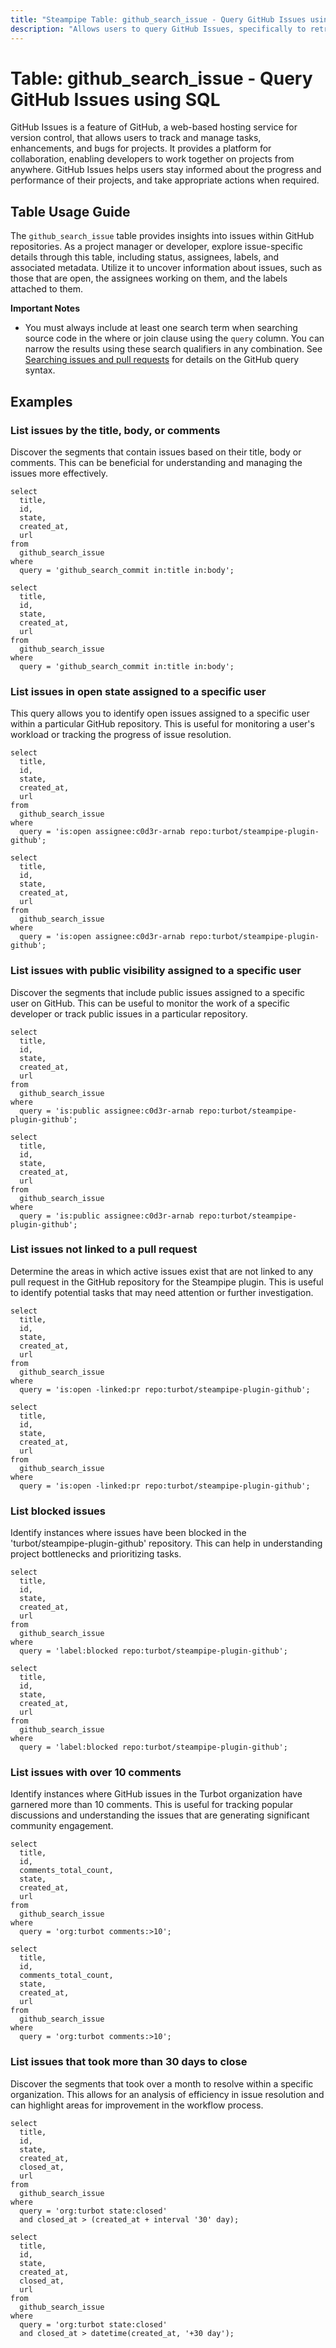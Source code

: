 ```yaml
---
title: "Steampipe Table: github_search_issue - Query GitHub Issues using SQL"
description: "Allows users to query GitHub Issues, specifically to retrieve and analyze issue data related to any GitHub repository, providing insights into repository management and development activities."
---
```


# Table: github_search_issue - Query GitHub Issues using SQL

GitHub Issues is a feature of GitHub, a web-based hosting service for version control, that allows users to track and manage tasks, enhancements, and bugs for projects. It provides a platform for collaboration, enabling developers to work together on projects from anywhere. GitHub Issues helps users stay informed about the progress and performance of their projects, and take appropriate actions when required.

## Table Usage Guide

The `github_search_issue` table provides insights into issues within GitHub repositories. As a project manager or developer, explore issue-specific details through this table, including status, assignees, labels, and associated metadata. Utilize it to uncover information about issues, such as those that are open, the assignees working on them, and the labels attached to them.

**Important Notes**
- You must always include at least one search term when searching source code in the where or join clause using the `query` column. You can narrow the results using these search qualifiers in any combination. See [Searching issues and pull requests](https://docs.github.com/search-github/searching-on-github/searching-issues-and-pull-requests) for details on the GitHub query syntax.

## Examples

### List issues by the title, body, or comments
Discover the segments that contain issues based on their title, body or comments. This can be beneficial for understanding and managing the issues more effectively.

```sql+postgres
select
  title,
  id,
  state,
  created_at,
  url
from
  github_search_issue
where
  query = 'github_search_commit in:title in:body';
```

```sql+sqlite
select
  title,
  id,
  state,
  created_at,
  url
from
  github_search_issue
where
  query = 'github_search_commit in:title in:body';
```

### List issues in open state assigned to a specific user
This query allows you to identify open issues assigned to a specific user within a particular GitHub repository. This is useful for monitoring a user's workload or tracking the progress of issue resolution.

```sql+postgres
select
  title,
  id,
  state,
  created_at,
  url
from
  github_search_issue
where
  query = 'is:open assignee:c0d3r-arnab repo:turbot/steampipe-plugin-github';
```

```sql+sqlite
select
  title,
  id,
  state,
  created_at,
  url
from
  github_search_issue
where
  query = 'is:open assignee:c0d3r-arnab repo:turbot/steampipe-plugin-github';
```

### List issues with public visibility assigned to a specific user
Discover the segments that include public issues assigned to a specific user on GitHub. This can be useful to monitor the work of a specific developer or track public issues in a particular repository.

```sql+postgres
select
  title,
  id,
  state,
  created_at,
  url
from
  github_search_issue
where
  query = 'is:public assignee:c0d3r-arnab repo:turbot/steampipe-plugin-github';
```

```sql+sqlite
select
  title,
  id,
  state,
  created_at,
  url
from
  github_search_issue
where
  query = 'is:public assignee:c0d3r-arnab repo:turbot/steampipe-plugin-github';
```

### List issues not linked to a pull request
Determine the areas in which active issues exist that are not linked to any pull request in the GitHub repository for the Steampipe plugin. This is useful to identify potential tasks that may need attention or further investigation.

```sql+postgres
select
  title,
  id,
  state,
  created_at,
  url
from
  github_search_issue
where
  query = 'is:open -linked:pr repo:turbot/steampipe-plugin-github';
```

```sql+sqlite
select
  title,
  id,
  state,
  created_at,
  url
from
  github_search_issue
where
  query = 'is:open -linked:pr repo:turbot/steampipe-plugin-github';
```

### List blocked issues
Identify instances where issues have been blocked in the 'turbot/steampipe-plugin-github' repository. This can help in understanding project bottlenecks and prioritizing tasks.

```sql+postgres
select
  title,
  id,
  state,
  created_at,
  url
from
  github_search_issue
where
  query = 'label:blocked repo:turbot/steampipe-plugin-github';
```

```sql+sqlite
select
  title,
  id,
  state,
  created_at,
  url
from
  github_search_issue
where
  query = 'label:blocked repo:turbot/steampipe-plugin-github';
```

### List issues with over 10 comments
Identify instances where GitHub issues in the Turbot organization have garnered more than 10 comments. This is useful for tracking popular discussions and understanding the issues that are generating significant community engagement.

```sql+postgres
select
  title,
  id,
  comments_total_count,
  state,
  created_at,
  url
from
  github_search_issue
where
  query = 'org:turbot comments:>10';
```

```sql+sqlite
select
  title,
  id,
  comments_total_count,
  state,
  created_at,
  url
from
  github_search_issue
where
  query = 'org:turbot comments:>10';
```

### List issues that took more than 30 days to close
Discover the segments that took over a month to resolve within a specific organization. This allows for an analysis of efficiency in issue resolution and can highlight areas for improvement in the workflow process.

```sql+postgres
select
  title,
  id,
  state,
  created_at,
  closed_at,
  url
from
  github_search_issue
where
  query = 'org:turbot state:closed'
  and closed_at > (created_at + interval '30' day);
```

```sql+sqlite
select
  title,
  id,
  state,
  created_at,
  closed_at,
  url
from
  github_search_issue
where
  query = 'org:turbot state:closed'
  and closed_at > datetime(created_at, '+30 day');
```
